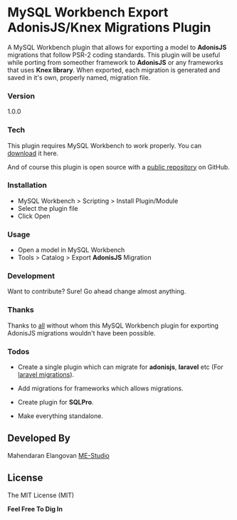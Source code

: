 # MySQL Workbench Export AdonisJS/Knex Migrations Plugin

A MySQL Workbench plugin that allows for exporting a model to **AdonisJS** migrations that follow PSR-2 coding standards. This plugin will be useful while porting from someother framework to **AdonisJS** or any frameworks that uses **Knex library**. When exported, each migration is generated and saved in it's own, properly named, migration file.

### Version
1.0.0

### Tech

This plugin requires MySQL Workbench to work properly.
You can [download](https://dev.mysql.com/downloads/workbench/) it here.

And of course this plugin is open source with a [public repository](https://github.com/ME-Studio/mysql-workbench-export-adonisjs-migrations)
 on GitHub.

### Installation

 - MySQL Workbench > Scripting > Install Plugin/Module
 - Select the plugin file
 - Click Open

### Usage

 - Open a model in MySQL Workbench
 - Tools > Catalog > Export **AdonisJS** Migration

### Development

Want to contribute? Sure! Go ahead change almost anything.

### Thanks

Thanks to [all](https://github.com/beckenrode/mysql-workbench-export-laravel-5-migrations/graphs/contributors) without whom
this MySQL Workbench plugin for exporting AdonisJS migrations wouldn't have been
possible.

### Todos

 -	Create a single plugin which can migrate for **adonisjs**, **laravel** etc
 	(For [laravel migrations](https://github.com/beckenrode/mysql-workbench-export-laravel-5-migrations)).
 
 -	Add migrations for frameworks which allows migrations.

 -	Create plugin for **SQLPro**.

 -	Make everything standalone.


Developed By
---- 

Mahendaran Elangovan [ME-Studio](https://mestudio.herokuapp.com/)

License
----

The MIT License (MIT)

**Feel Free To Dig In**
